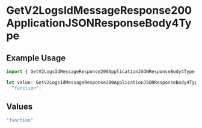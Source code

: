 # GetV2LogsIdMessageResponse200ApplicationJSONResponseBody4Type

## Example Usage

```typescript
import { GetV2LogsIdMessageResponse200ApplicationJSONResponseBody4Type } from "orq-poc-typescript-multi-env-version/models/operations";

let value: GetV2LogsIdMessageResponse200ApplicationJSONResponseBody4Type =
  "function";
```

## Values

```typescript
"function"
```